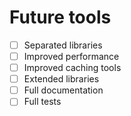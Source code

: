 # Future tools
- [ ] Separated libraries
- [ ] Improved performance
- [ ] Improved caching tools
- [ ] Extended libraries
- [ ] Full documentation
- [ ] Full tests 